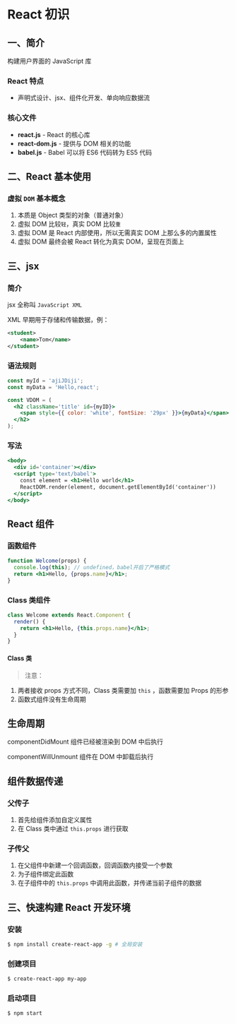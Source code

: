 # React 初识

## 一、简介

构建用户界面的 JavaScript 库

### React 特点

- 声明式设计、jsx、组件化开发、单向响应数据流

### 核心文件

- **react.js** - React 的核心库
- **react-dom.js** - 提供与 DOM 相关的功能
- **babel.js** - Babel 可以将 ES6 代码转为 ES5 代码

## 二、React 基本使用

### 虚拟 `DOM` 基本概念

1. 本质是 Object 类型的对象（普通对象）
2. 虚拟 DOM 比较`轻`，真实 DOM 比较`重`
3. 虚拟 DOM 是 React 内部使用，所以无需真实 DOM 上那么多的内置属性
4. 虚拟 DOM 最终会被 React 转化为真实 DOM，呈现在页面上

## 三、jsx

### 简介

jsx 全称叫 `JavaScript XML`

XML 早期用于存储和传输数据，例：

```xml
<student>
    <name>Tom</name>
</student>
```

### 语法规则

```jsx
const myId = 'ajiJDiji';
const myData = 'Hello,react';

const VDOM = (
  <h2 className='title' id={myID}>
    <span style={{ color: 'white', fontSize: '29px' }}>{myData}</span>
  </h2>
);
```

<!-- - 定义虚拟 `DOM` 时，不要写引号
- 标签中混入 JS 表达式时要用 `{}`
  - - JS 表达式：一个表达式会产生一个值，可以放在任何一个需要值的地方
- 样式的类名指定不要用 class，要用 `className`
- 内联样式，要用 `style={{key:value}}` 的形势写
- 只有一个根标签
- 标签必须闭合
- 标签首字母大写则为组件，标签首字母小写则为普通元素 -->

### 写法

```jsx
<body>
  <div id='container'></div>
  <script type='text/babel'>
    const element = <h1>Hello world</h1>
    ReactDOM.render(element, document.getElementById('container'))
  </script>
</body>
```

## React 组件

### 函数组件

```jsx
function Welcome(props) {
  console.log(this); // undefined，babel开启了严格模式
  return <h1>Hello, {props.name}</h1>;
}
```

### Class 类组件

```jsx
class Welcome extends React.Component {
  render() {
    return <h1>Hello, {this.props.name}</h1>;
  }
}
```

#### Class 类

> 注意：

1. 两者接收 props 方式不同，Class 类需要加 `this` ，函数需要加 Props 的形参
2. 函数式组件没有生命周期

## 生命周期

componentDidMount 组件已经被渲染到 DOM 中后执行

componentWillUnmount 组件在 DOM 中卸载后执行

## 组件数据传递

### 父传子

1. 首先给组件添加自定义属性
2. 在 Class 类中通过 `this.props` 进行获取

### 子传父

1. 在父组件中新建一个回调函数，回调函数内接受一个参数
2. 为子组件绑定此函数
3. 在子组件中的 `this.props` 中调用此函数，并传递当前子组件的数据

## 三、快速构建 React 开发环境

### 安装

```bash
$ npm install create-react-app -g # 全局安装
```

### 创建项目

```bash
$ create-react-app my-app
```

### 启动项目

```bash
$ npm start
```
